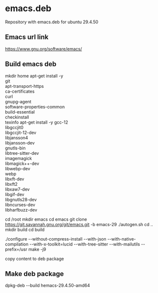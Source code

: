 # emacs.deb
Repository with emacs.deb for ubuntu 29.4.50

## Emacs url link
https://www.gnu.org/software/emacs/

## Build emacs deb
mkdir home
apt-get install -y \
	git \
	apt-transport-https \
        ca-certificates \
        curl \
        gnupg-agent \
        software-properties-common \
	build-essential \
	checkinstall \
	texinfo 
apt-get install -y gcc-12 \
	libgccjit0 \
	libgccjit-12-dev \
	libjansson4 \
	libjansson-dev \
	gnutls-bin \
	libtree-sitter-dev \
	imagemagick \
	libmagick++-dev \
	libwebp-dev \
	webp \
	libxft-dev \
	libxft2 \
	libxaw7-dev \
	libgif-dev \
	libgnutls28-dev \
	libncurses-dev \
	libharfbuzz-dev

cd /root
mkdir emacs
cd emacs
git clone https://git.savannah.gnu.org/git/emacs.git -b emacs-29
./autogen.sh
cd ..
mkdir build
cd build

./configure --without-compress-install --with-json --with-native-compilation --with-x-toolkit=lucid --with-tree-sitter --with-mailutils --prefix=/usr
make -j9


copy content to deb package


## Make deb package
dpkg-deb --build hemacs-29.4.50-amd64
